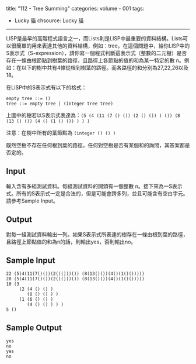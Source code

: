 title: "112 - Tree Summing"
categories: volume - 001
tags:
- Lucky 貓
chsource: Lucky 貓
---

LISP是最早的高階程式語言之一，而Lists則是LISP中最重要的資料結構。Lists可以很簡單的用來表達其他的資料結構，例如：tree。在這個問題中，給你LISP中的S表示式（S-expression），請你寫一個程式判斷這表示式（整數的二元樹）是否存在一條由根節點到樹葉的路徑，且路徑上各節點的值的和為某一特定的數 n。例如：在以下的樹中共有4條從根到樹葉的路徑。而各路徑的和分別為27,22,26以及18。

在LISP中的S表示式有以下的格式：

	empty tree ::= ()
	tree ::= empty tree | (integer tree tree)

上圖中的樹若以S表示式表達為：`(5 (4 (11 (7 () ()) (2 () ()) ) ()) (8 (13 () ()) (4 () (1 () ()) ) ) )`

注意：在樹中所有的葉節點為 `(integer () () )`

既然空樹不存在任何根到葉的路徑，任何對空樹是否有某個和的詢問，其答案都是否定的。

<!-- more -->

## Input ##

輸入含有多組測試資料。每組測試資料的開頭有一個整數 n。接下來為一S表示式。所有的S表示式一定是合法的，但是可能會跨多列，並且可能含有空白字元。請參考Sample Input。

## Output ##

對每一組測試資料輸出一列。如果S表示式所表達的樹存在一條由根到葉的路徑，且路徑上節點值的和為n的話，則輸出yes，否則輸出no。

## Sample Input ##

	22 (5(4(11(7()())(2()()))()) (8(13()())(4()(1()()))))
	20 (5(4(11(7()())(2()()))()) (8(13()())(4()(1()()))))
	10 (3 
	     (2 (4 () () )
	        (8 () () ) )
	     (1 (6 () () )
	        (4 () () ) ) )
	5 ()

## Sample Output ##

	yes
	no
	yes
	no